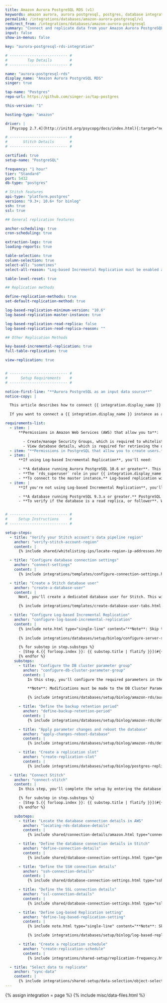 ```yaml
---
title: Amazon Aurora PostgreSQL RDS (v1)
keywords: amazon aurora, aurora postgresql, postgres, database integration, etl aurora, aurora etl
permalink: /integrations/databases/amazon-aurora-postgresql/v1
redirect_from: /integrations/databases/amazon-aurora-postgresql
summary: "Connect and replicate data from your Amazon Aurora PostgreSQL RDS database using Stitch's PostgreSQL integration."
input: false
show-in-menus: false

key: "aurora-postgresql-rds-integration"

# -------------------------- #
#         Tap Details        #
# -------------------------- #

name: "aurora-postgresql-rds"
display_name: "Amazon Aurora PostgreSQL RDS"
singer: true

tap-name: "Postgres"
repo-url: https://github.com/singer-io/tap-postgres

this-version: "1"

hosting-type: "amazon"

driver: |
  [Psycopg 2.7.4](http://initd.org/psycopg/docs/index.html){:target="new"}

# -------------------------- #
#       Stitch Details       #
# -------------------------- #

certified: true
setup-name: "PostgreSQL"

frequency: "1 hour"
tier: "Standard"
port: 5432
db-type: "postgres"

# Stitch features
api-type: "platform.postgres"
versions: "9.3+; 10.6+ for binlog"
ssh: true
ssl: true

## General replication features

anchor-scheduling: true
cron-scheduling: true

extraction-logs: true
loading-reports: true

table-selection: true
column-selection: true
select-all: "sometimes"
select-all-reason: "Log-based Incremental Replication must be enabled and set as the default Replication Method to use the Select All feature."

table-level-reset: true

## Replication methods

define-replication-methods: true
set-default-replication-method: true

log-based-replication-minimum-version: "10.6"
log-based-replication-master-instance: true

log-based-replication-read-replica: false
log-based-replication-read-replica-reason: ""

## Other Replication Methods

key-based-incremental-replication: true
full-table-replication: true

view-replication: true


# -------------------------- #
#      Setup Requirements    #
# -------------------------- #

notice-first-line: "**Aurora PostgreSQL as an input data source**"
notice-copy: |

  This article describes how to connect {{ integration.display_name }} **as an input data source.**

  If you want to connect a {{ integration.display_name }} instance as a **destination**, refer to the [Connecting an {{ integration.display_name }} Destination guide]({{ link.destinations.setup.aurora-postgres | prepend: site.baseurl }}).

requirements-list:
  - item: |
      **Permissions in Amazon Web Services (AWS) that allow you to**:

        - Create/manage Security Groups, which is required to whitelist Stitch's IP addresses.
        - View database details, which is required for retrieving the database's connection details.
  - item: "**Permissions in PostgreSQL that allow you to create users.** This is required to create a database user for Stitch."
  - item: |
      **If using Log-based Incremental Replication**, you'll need:

      - **A database running Aurora PostgreSQL 10.6 or greater**. This is required to use wal2json, the plugin Stitch uses to perform Log-based Incremental Replication. Amazon introduced support for wal2json in [version 10.6 of their Aurora PostgreSQL engine](https://docs.aws.amazon.com/AmazonRDS/latest/AuroraUserGuide/AuroraPostgreSQL.Replication.Logical.html#AuroraPostgreSQL.Replication.Logical.Configure){:target="new"}.
      - **The `rds_superuser` role in your {{ integration.display_name }} database, if you want to use Log-based Replication.** [This role](https://docs.aws.amazon.com/AmazonRDS/latest/UserGuide/Appendix.PostgreSQL.CommonDBATasks.html#Appendix.PostgreSQL.CommonDBATasks.Roles){:target="new"} is required to grant the `rds_replication` privilege to Stitch's database user.
      - **To connect to the master instance.** Log-based replication will only work on master instances due to a feature gap in PostgreSQL 10. [Based on their forums](https://commitfest.postgresql.org/12/788/){:target="new"}, PostgreSQL is working on adding support for using logical replication on a read replica to a future version.
  - item: |
      **If you're not using Log-based Incremental Replication**, you'll need:

      - **A database running PostgreSQL 9.3.x or greater.** PostgreSQL 9.3.x is the minimum version Stitch supports for PostgreSQL integrations.
      - **To verify if the database is a read replica, or follower**. While we always recommend connecting a replica over a production database, this also means you may need to verify some of its settings - specifically the `max_standby_streaming_delay` and `max_standby_archive_delay` settings - before connecting it to Stitch. We recommend setting these parameters to 8-12 hours for an initial replication job, and then decreasing them afterwards.


# -------------------------- #
#     Setup Instructions     #
# -------------------------- #

setup-steps:
  - title: "Verify your Stitch account's data pipeline region"
    anchor: "verify-stitch-account-region"
    content: |
      {% include shared/whitelisting-ips/locate-region-ip-addresses.html first-step=true %}

  - title: "Configure database connection settings"
    anchor: "connect-settings"
    content: |
      {% include integrations/templates/configure-connection-settings.html %}

  - title: "Create a Stitch database user"
    anchor: "create-a-database-user"
    content: |
      Next, you'll create a dedicated database user for Stitch. This will ensure Stitch is visible in any logs or audits, and allow you to maintain your privilege hierarchy.

      {% include integrations/templates/create-database-user-tabs.html %}

  - title: "Configure Log-based Incremental Replication"
    anchor: "configure-log-based-incremental-replication"
    content: |
      {% include note.html type="single-line" content="**Note**: Skip this step if you're not planning to use Log-based Incremental Replication. [Click to skip ahead](#connect-stitch)." %}
      
      {% include integrations/databases/setup/binlog/configure-server-settings-intro.html %}

      {% for substep in step.substeps %}
      - [Step 4.{{ forloop.index }}: {{ substep.title | flatify }}](#{{ substep.anchor }})
      {% endfor %}
    substeps:
      - title: "Configure the DB cluster parameter group"
        anchor: "configure-db-cluster-parameter-group"
        content: |
          In this step, you'll configure the required parameters in the database's DB cluster parameter group and enable Log-based Incremental Replication.

          **Note**: Modifications must be made to the DB Cluster Parameter Group associated with the database. This is because the parameters required to enable Log-based Incremental do not exist in Database Parameter Groups.

          {% include integrations/databases/setup/binlog/amazon-rds/aurora-postgresql-rds.html cluster=true %}

      - title: "Define the backup retention period"
        anchor: "define-backup-retention-period"
        content: |
          {% include integrations/databases/setup/binlog/amazon-rds/define-database-settings.html content="backup-retention-period" %}

      - title: "Apply parameter changes and reboot the database"
        anchor: "apply-changes-reboot-database"
        content: |
          {% include integrations/databases/setup/binlog/amazon-rds/define-database-settings.html content="reboot-the-instance" %}

      - title: "Create a replication slot"
        anchor: "create-replication-slot"
        content: |
          {% include integrations/databases/setup/binlog/postgres-replication-slot.html %}

  - title: "Connect Stitch"
    anchor: "connect-stitch"
    content: |
      In this step, you'll complete the setup by entering the database's connection details and defining replication settings in Stitch.

      {% for substep in step.substeps %}
      - [Step 5.{{ forloop.index }}: {{ substep.title | flatify }}](#{{ substep.anchor }})
      {% endfor %}

    substeps:
      - title: "Locate the database connection details in AWS"
        anchor: "locating-rds-database-details"
        content: |
          {% include shared/connection-details/amazon.html type="connection-details" %}

      - title: "Define the database connection details in Stitch"
        anchor: "define-connection-details"
        content: |
          {% include shared/database-connection-settings.html type="general" %}

      - title: "Define the SSH connection details"
        anchor: "ssh-connection-details"
        content: |
          {% include shared/database-connection-settings.html type="ssh" %}

      - title: "Define the SSL connection details"
        anchor: "ssl-connection-details"
        content: |
          {% include shared/database-connection-settings.html type="ssl" %}

      - title: "Define Log-based Replication setting"
        anchor: "define-log-based-replication-setting"
        content: |
          {% include note.html type="single-line" content="**Note**: Skip this step if you're not planning to use Log-based Incremental Replication. [Click to skip ahead](#create-replication-schedule)." %}

          {% include integrations/databases/setup/binlog/log-based-replication-default-setting.html %}

      - title: "Create a replication schedule"
        anchor: "create-replication-schedule"
        content: |
          {% include integrations/shared-setup/replication-frequency.html %}

  - title: "Select data to replicate"
    anchor: "sync-data"
    content: |
      {% include integrations/shared-setup/data-selection/object-selection.html %}
---
```

{% assign integration = page %}
{% include misc/data-files.html %}
